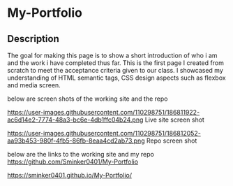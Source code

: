 # My-Portfolio

## Description
The goal for making this page is to show a short introduction of who i am and the work i have completed thus far.
This is the first page I created from scratch to meet the acceptance criteria given to our class. 
I showcased my understanding of HTML semantic tags, CSS design aspects such as flexbox and media screen. 




below are screen shots of the working site and the repo

https://user-images.githubusercontent.com/110298751/186811922-ac6d14e2-7774-48a3-bc6e-4db1ffc04b24.png Live site screen shot

https://user-images.githubusercontent.com/110298751/186812052-aa93b453-980f-4fb5-86fb-8eaa4cd2ab73.png Repo screen shot

below are the links to the working site and my repo
https://github.com/Sminker0401/My-Portfolio

https://sminker0401.github.io/My-Portfolio/
